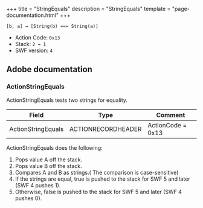 +++
title = "StringEquals"
description = "StringEquals"
template = "page-documentation.html"
+++

```
[b, a] → [String(b) === String(a)]
```

- Action Code: `0x13`
- Stack: `2 → 1`
- SWF version: `4`

## Adobe documentation

### ActionStringEquals

ActionStringEquals tests two strings for equality.

| Field              | Type               | Comment           |
|--------------------|--------------------|-------------------|
| ActionStringEquals | ACTIONRECORDHEADER | ActionCode = 0x13 |

ActionStringEquals does the following:
1. Pops value A off the stack.
2. Pops value B off the stack.
3. Compares A and B as strings.( The comparison is case-sensitive)
4. If the strings are equal, true is pushed to the stack for SWF 5 and later (SWF 4 pushes 1).
5. Otherwise, false is pushed to the stack for SWF 5 and later (SWF 4 pushes 0).
